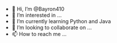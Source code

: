 - 👋 Hi, I’m @Bayron410
- 👀 I’m interested in ...
- 🌱 I’m currently learning Python and Java
- 💞️ I’m looking to collaborate on ...
- 📫 How to reach me ...

<!---
Bayron410/Bayron410 is a ✨ special ✨ repository because its `README.md` (this file) appears on your GitHub profile.
You can click the Preview link to take a look at your changes.
--->

